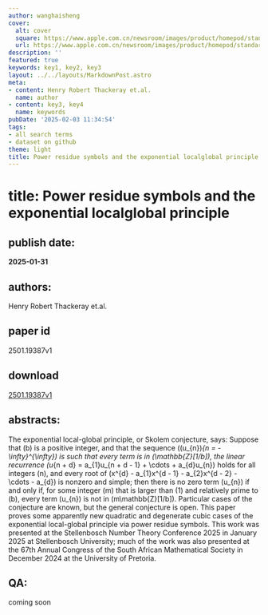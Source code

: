 ```yaml
---
author: wanghaisheng
cover:
  alt: cover
  square: https://www.apple.com.cn/newsroom/images/product/homepod/standard/Apple-HomePod-hero-230118_big.jpg.large_2x.jpg
  url: https://www.apple.com.cn/newsroom/images/product/homepod/standard/Apple-HomePod-hero-230118_big.jpg.large_2x.jpg
description: ''
featured: true
keywords: key1, key2, key3
layout: ../../layouts/MarkdownPost.astro
meta:
- content: Henry Robert Thackeray et.al.
  name: author
- content: key3, key4
  name: keywords
pubDate: '2025-02-03 11:34:54'
tags:
- all search terms
- dataset on github
theme: light
title: Power residue symbols and the exponential localglobal principle
---
```


# title: Power residue symbols and the exponential localglobal principle 
## publish date: 
**2025-01-31** 
## authors: 
  Henry Robert Thackeray et.al. 
## paper id
2501.19387v1
## download
[2501.19387v1](http://arxiv.org/abs/2501.19387v1)
## abstracts:
The exponential local-global principle, or Skolem conjecture, says: Suppose that \(b\) is a positive integer, and that the sequence \((u_{n})_{n = -\infty}^{\infty}\) is such that every term is in \(\mathbb{Z}[1/b]\), the linear recurrence \(u_{n + d} = a_{1}u_{n + d - 1} + \cdots + a_{d}u_{n}\) holds for all integers \(n\), and every root of \(x^{d} - a_{1}x^{d - 1} - a_{2}x^{d - 2} - \cdots - a_{d}\) is nonzero and simple; then there is no zero term \(u_{n}\) if and only if, for some integer \(m\) that is larger than \(1\) and relatively prime to \(b\), every term \(u_{n}\) is not in \(m\mathbb{Z}[1/b]\).   Particular cases of the conjecture are known, but the general conjecture is open. This paper proves some apparently new quadratic and degenerate cubic cases of the exponential local-global principle via power residue symbols.   This work was presented at the Stellenbosch Number Theory Conference 2025 in January 2025 at Stellenbosch University; much of the work was also presented at the 67th Annual Congress of the South African Mathematical Society in December 2024 at the University of Pretoria.
## QA:
coming soon
